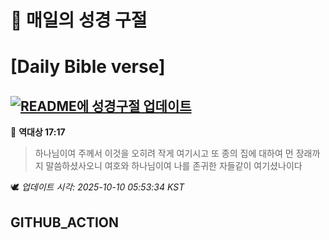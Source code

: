 # 🙏 매일의 성경 구절
# [Daily Bible verse]
## [![README에 성경구절 업데이트](https://github.com/DONGSUKA/first_test/actions/workflows/update-readme-bible.yml/badge.svg)](https://github.com/DONGSUKA/first_test/actions/workflows/update-readme-bible.yml)
<!-- START_BIBLE_VERSE -->
📖 **역대상 17:17**
> 하나님이여 주께서 이것을 오히려 작게 여기시고 또 종의 집에 대하여 먼 장래까지 말씀하셨사오니 여호와 하나님이여 나를 존귀한 자들같이 여기셨나이다

🕊️ _업데이트 시각: 2025-10-10 05:53:34 KST_
  <!-- END_BIBLE_VERSE -->
## GITHUB_ACTION
